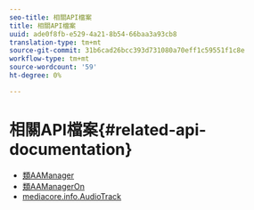 ```yaml
---
seo-title: 相關API檔案
title: 相關API檔案
uuid: ade0f8fb-e529-4a21-8b54-66baa3a93cb8
translation-type: tm+mt
source-git-commit: 31b6cad26bcc393d731080a70eff1c59551f1c8e
workflow-type: tm+mt
source-wordcount: '59'
ht-degree: 0%

---
```



# 相關API檔案{#related-api-documentation}

* [類AAManager](https://help.adobe.com/en_US/primetime/api/reference_implementation/android/javadoc/com/adobe/primetime/reference/manager/AdsManager.html)
* [類AAManagerOn](https://help.adobe.com/en_US/primetime/api/reference_implementation/android/javadoc/com/adobe/primetime/reference/manager/AAManagerOn.html)
* [mediacore.info.AudioTrack](https://help.adobe.com/en_US/primetime/api/psdk/javadoc/com/adobe/mediacore/info/AudioTrack.html)
